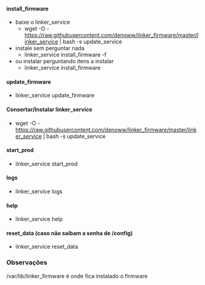 #### install_firmware

- baixe o linker_service
  - wget -O - https://raw.githubusercontent.com/denoww/linker_firmware/master/linker_service | bash -s update_service
- instale sem perguntar nada
  - linker_service install_firmware -f
- ou instalar perguntando itens a instalar
  - linker_service install_firmware

#### update_firmware

- linker_service update_firmware

#### Consertar/Instalar linker_service

- wget -O - https://raw.githubusercontent.com/denoww/linker_firmware/master/linker_service | bash -s update_service

#### start_prod

- linker_service start_prod

#### logs

- linker_service logs

#### help

- linker_service help

#### reset_data (caso não saibam a senha de /config)

- linker_service reset_data


### Observações

/var/lib/linker_firmware é onde fica instalado o firmware
